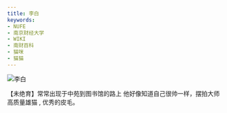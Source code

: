 ```yaml
---
title: 李白
keywords:
- NUFE
- 南京财经大学
- WIKI
- 南财百科
- 猫咪
- 猫猫
---
```

![李白](/mao/李白.jpg)

【未绝育】常常出现于中苑到图书馆的路上
他好像知道自己很帅一样，摆拍大师
高质量雄猫 , 优秀的皮毛。